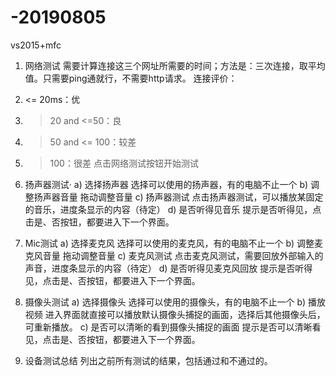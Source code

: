 # -20190805
vs2015+mfc



1.	网络测试
需要计算连接这三个网址所需要的时间；方法是：三次连接，取平均值。只需要ping通就行，不需要http请求。
	连接评价：
1.	<= 20ms：优
2.	>20 and <=50：良
3.	>50 and <= 100：较差
4.	> 100：很差
点击网络测试按钮开始测试




2.	扬声器测试·
a)	选择扬声器
选择可以使用的扬声器，有的电脑不止一个
b)	调整扬声器音量
拖动调整音量
c)	扬声器测试
点击扬声器测试，可以播放某固定的音乐，进度条显示的内容（待定）
d)	是否听得见音乐
提示是否听得见，点击是、否按钮，都要进入下一个界面。





3.	Mic测试
a)	选择麦克风
选择可以使用的麦克风，有的电脑不止一个
b)	调整麦克风音量
拖动调整音量
c)	麦克风测试
点击麦克风测试，需要回放外部输入的声音，进度条显示的内容（待定）
d)	是否听得见麦克风回放
提示是否听得见，点击是、否按钮，都要进入下一个界面。





4.	摄像头测试
a)	选择摄像头
选择可以使用的摄像头，有的电脑不止一个
b)	播放视频
进入界面就直接可以播放默认摄像头捕捉的画面，选择后其他摄像头后，可重新播放。
c)	是否可以清晰的看到摄像头捕捉的画面
提示是否可以清晰看见，点击是、否按钮，都要进入下一个界面。



5.	设备测试总结
列出之前所有测试的结果，包括通过和不通过的。

